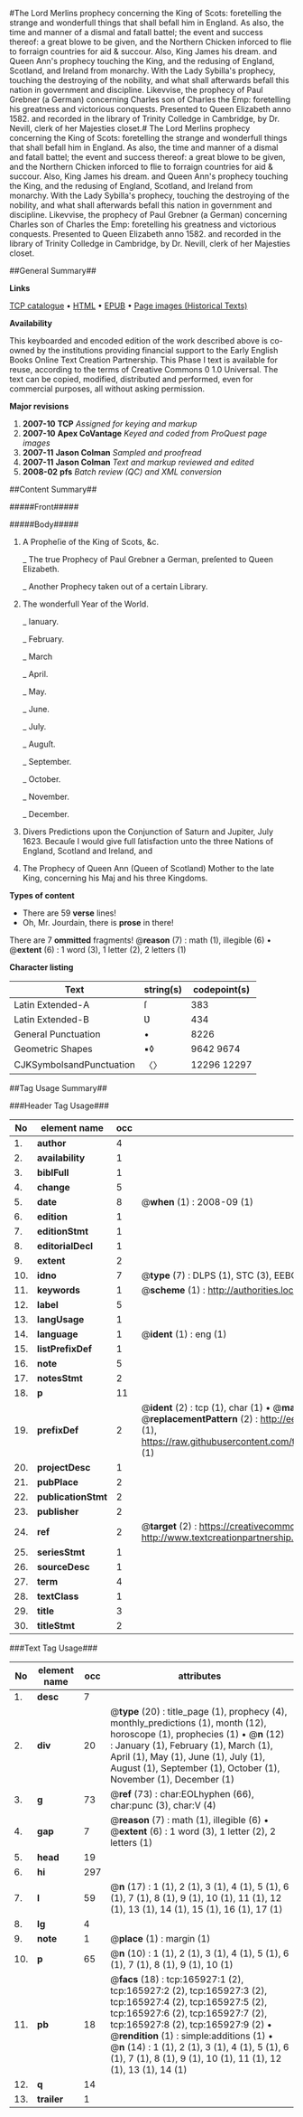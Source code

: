 #The Lord Merlins prophecy concerning the King of Scots: foretelling the strange and wonderfull things that shall befall him in England. As also, the time and manner of a dismal and fatall battel; the event and success thereof: a great blowe to be given, and the Northern Chicken inforced to flie to forraign countries for aid & succour. Also, King James his dream. and Queen Ann's prophecy touching the King, and the redusing of England, Scotland, and Ireland from monarchy. With the Lady Sybilla's prophecy, touching the destroying of the nobility, and what shall afterwards befall this nation in government and discipline. Likevvise, the prophecy of Paul Grebner (a German) concerning Charles son of Charles the Emp: foretelling his greatness and victorious conquests. Presented to Queen Elizabeth anno 1582. and recorded in the library of Trinity Colledge in Cambridge, by Dr. Nevill, clerk of her Majesties closet.#
The Lord Merlins prophecy concerning the King of Scots: foretelling the strange and wonderfull things that shall befall him in England. As also, the time and manner of a dismal and fatall battel; the event and success thereof: a great blowe to be given, and the Northern Chicken inforced to flie to forraign countries for aid & succour. Also, King James his dream. and Queen Ann's prophecy touching the King, and the redusing of England, Scotland, and Ireland from monarchy. With the Lady Sybilla's prophecy, touching the destroying of the nobility, and what shall afterwards befall this nation in government and discipline. Likevvise, the prophecy of Paul Grebner (a German) concerning Charles son of Charles the Emp: foretelling his greatness and victorious conquests. Presented to Queen Elizabeth anno 1582. and recorded in the library of Trinity Colledge in Cambridge, by Dr. Nevill, clerk of her Majesties closet.

##General Summary##

**Links**

[TCP catalogue](http://www.ota.ox.ac.uk/tcp/)  • 
[HTML](http://tei.it.ox.ac.uk/tcp/Texts-HTML/free/A88/A88548.html)  • 
[EPUB](http://tei.it.ox.ac.uk/tcp/Texts-EPUB/free/A88/A88548.epub) • 
[Page images (Historical Texts)](https://data.historicaltexts.jisc.ac.uk/view?pubId=eebo-99862947e&pageId=eebo-99862947e-165927-1)

**Availability**

This keyboarded and encoded edition of the
	       work described above is co-owned by the institutions
	       providing financial support to the Early English Books
	       Online Text Creation Partnership. This Phase I text is
	       available for reuse, according to the terms of Creative
	       Commons 0 1.0 Universal. The text can be copied,
	       modified, distributed and performed, even for
	       commercial purposes, all without asking permission.

**Major revisions**

1. __2007-10__ __TCP__ *Assigned for keying and markup*
1. __2007-10__ __Apex CoVantage__ *Keyed and coded from ProQuest page images*
1. __2007-11__ __Jason Colman__ *Sampled and proofread*
1. __2007-11__ __Jason Colman__ *Text and markup reviewed and edited*
1. __2008-02__ __pfs__ *Batch review (QC) and XML conversion*

##Content Summary##

#####Front#####

#####Body#####

1. A Propheſie of the King of Scots, &c.

    _ The true Prophecy of Paul Grebner a German, preſented to Queen Elizabeth.

    _ Another Prophecy taken out of a certain Library.

1. The wonderfull Year of the World.

    _ Ianuary.

    _ February.

    _ March

    _ April.

    _ May.

    _ June.

    _ July.

    _ Auguſt.

    _ September.

    _ October.

    _ November.

    _ December.

1. Divers Predictions upon the Conjunction of Saturn and Jupiter, July 1623.
Becauſe I would give full ſatisfaction unto the three Nations of England, Scotland and Ireland, and 
1. The Prophecy of Queen Ann (Queen of Scotland) Mother to the late King, concerning his Maj and his three Kingdoms.

**Types of content**

  * There are 59 **verse** lines!
  * Oh, Mr. Jourdain, there is **prose** in there!

There are 7 **ommitted** fragments! 
 @__reason__ (7) : math (1), illegible (6)  •  @__extent__ (6) : 1 word (3), 1 letter (2), 2 letters (1)

**Character listing**


|Text|string(s)|codepoint(s)|
|---|---|---|
|Latin Extended-A|ſ|383|
|Latin Extended-B|Ʋ|434|
|General Punctuation|•|8226|
|Geometric Shapes|▪◊|9642 9674|
|CJKSymbolsandPunctuation|〈〉|12296 12297|

##Tag Usage Summary##

###Header Tag Usage###

|No|element name|occ|attributes|
|---|---|---|---|
|1.|__author__|4||
|2.|__availability__|1||
|3.|__biblFull__|1||
|4.|__change__|5||
|5.|__date__|8| @__when__ (1) : 2008-09 (1)|
|6.|__edition__|1||
|7.|__editionStmt__|1||
|8.|__editorialDecl__|1||
|9.|__extent__|2||
|10.|__idno__|7| @__type__ (7) : DLPS (1), STC (3), EEBO-CITATION (1), PROQUEST (1), VID (1)|
|11.|__keywords__|1| @__scheme__ (1) : http://authorities.loc.gov/ (1)|
|12.|__label__|5||
|13.|__langUsage__|1||
|14.|__language__|1| @__ident__ (1) : eng (1)|
|15.|__listPrefixDef__|1||
|16.|__note__|5||
|17.|__notesStmt__|2||
|18.|__p__|11||
|19.|__prefixDef__|2| @__ident__ (2) : tcp (1), char (1)  •  @__matchPattern__ (2) : ([0-9\-]+):([0-9IVX]+) (1), (.+) (1)  •  @__replacementPattern__ (2) : http://eebo.chadwyck.com/downloadtiff?vid=$1&page=$2 (1), https://raw.githubusercontent.com/textcreationpartnership/Texts/master/tcpchars.xml#$1 (1)|
|20.|__projectDesc__|1||
|21.|__pubPlace__|2||
|22.|__publicationStmt__|2||
|23.|__publisher__|2||
|24.|__ref__|2| @__target__ (2) : https://creativecommons.org/publicdomain/zero/1.0/ (1), http://www.textcreationpartnership.org/docs/. (1)|
|25.|__seriesStmt__|1||
|26.|__sourceDesc__|1||
|27.|__term__|4||
|28.|__textClass__|1||
|29.|__title__|3||
|30.|__titleStmt__|2||


###Text Tag Usage###

|No|element name|occ|attributes|
|---|---|---|---|
|1.|__desc__|7||
|2.|__div__|20| @__type__ (20) : title_page (1), prophecy (4), monthly_predictions (1), month (12), horoscope (1), prophecies (1)  •  @__n__ (12) : January (1), February (1), March (1), April (1), May (1), June (1), July (1), August (1), September (1), October (1), November (1), December (1)|
|3.|__g__|73| @__ref__ (73) : char:EOLhyphen (66), char:punc (3), char:V (4)|
|4.|__gap__|7| @__reason__ (7) : math (1), illegible (6)  •  @__extent__ (6) : 1 word (3), 1 letter (2), 2 letters (1)|
|5.|__head__|19||
|6.|__hi__|297||
|7.|__l__|59| @__n__ (17) : 1 (1), 2 (1), 3 (1), 4 (1), 5 (1), 6 (1), 7 (1), 8 (1), 9 (1), 10 (1), 11 (1), 12 (1), 13 (1), 14 (1), 15 (1), 16 (1), 17 (1)|
|8.|__lg__|4||
|9.|__note__|1| @__place__ (1) : margin (1)|
|10.|__p__|65| @__n__ (10) : 1 (1), 2 (1), 3 (1), 4 (1), 5 (1), 6 (1), 7 (1), 8 (1), 9 (1), 10 (1)|
|11.|__pb__|18| @__facs__ (18) : tcp:165927:1 (2), tcp:165927:2 (2), tcp:165927:3 (2), tcp:165927:4 (2), tcp:165927:5 (2), tcp:165927:6 (2), tcp:165927:7 (2), tcp:165927:8 (2), tcp:165927:9 (2)  •  @__rendition__ (1) : simple:additions (1)  •  @__n__ (14) : 1 (1), 2 (1), 3 (1), 4 (1), 5 (1), 6 (1), 7 (1), 8 (1), 9 (1), 10 (1), 11 (1), 12 (1), 13 (1), 14 (1)|
|12.|__q__|14||
|13.|__trailer__|1||
